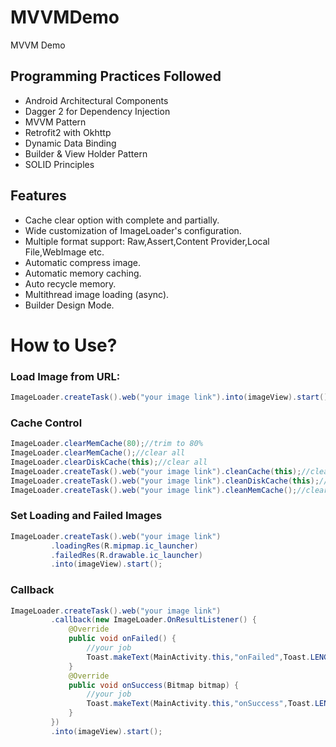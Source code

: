 # MVVMDemo
MVVM Demo


## Programming Practices Followed
* Android Architectural Components 
* Dagger 2 for Dependency Injection 
* MVVM Pattern
* Retrofit2 with Okhttp
* Dynamic Data Binding
* Builder & View Holder Pattern
* SOLID Principles

## Features
* Cache clear option with complete and partially.
* Wide customization of ImageLoader's configuration.
* Multiple format support: Raw,Assert,Content Provider,Local File,WebImage etc.
* Automatic compress image.
* Automatic memory caching.
* Auto recycle memory.
* Multithread image loading (async).
* Builder Design Mode.

# How to Use?
### Load Image from URL:
```java
ImageLoader.createTask().web("your image link").into(imageView).start();
```
### Cache Control

```java
ImageLoader.clearMemCache(80);//trim to 80%
ImageLoader.clearMemCache();//clear all
ImageLoader.clearDiskCache(this);//clear all
ImageLoader.createTask().web("your image link").cleanCache(this);//clear custom memory and disk cache
ImageLoader.createTask().web("your image link").cleanDiskCache(this);//clear custom disk cache
ImageLoader.createTask().web("your image link").cleanMemCache();//clear custom memory cache
```

### Set Loading and Failed Images
```java
ImageLoader.createTask().web("your image link")
         .loadingRes(R.mipmap.ic_launcher)
         .failedRes(R.drawable.ic_launcher)
         .into(imageView).start();
```
### Callback
```java
ImageLoader.createTask().web("your image link")
         .callback(new ImageLoader.OnResultListener() {
             @Override
             public void onFailed() {
                 //your job
                 Toast.makeText(MainActivity.this,"onFailed",Toast.LENGTH_SHORT).show();
             }
             @Override
             public void onSuccess(Bitmap bitmap) {
                 //your job
                 Toast.makeText(MainActivity.this,"onSuccess",Toast.LENGTH_SHORT).show();
             }
         })
         .into(imageView).start();
```
